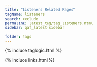 ```yaml
---
title: "Listeners Related Pages"
tagName: listeners
search: exclude
permalink: latest_tag/tag_listeners.html
sidebar: qaf_latest-sidebar

folder: tags
---
```

{% include taglogic.html %}

{% include links.html %}
